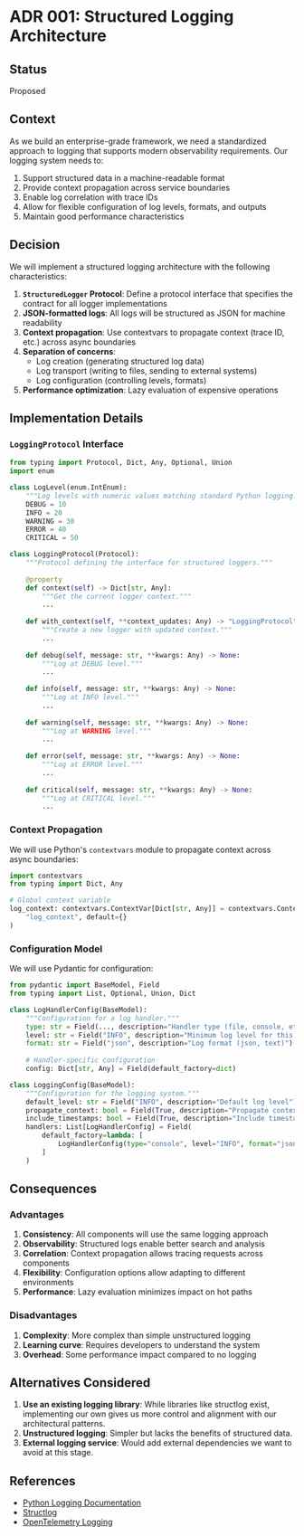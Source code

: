 # ADR 001: Structured Logging Architecture

## Status

Proposed

## Context

As we build an enterprise-grade framework, we need a standardized approach to logging that supports modern observability requirements. Our logging system needs to:

1. Support structured data in a machine-readable format
2. Provide context propagation across service boundaries
3. Enable log correlation with trace IDs
4. Allow for flexible configuration of log levels, formats, and outputs
5. Maintain good performance characteristics

## Decision

We will implement a structured logging architecture with the following characteristics:

1. **`StructuredLogger` Protocol**: Define a protocol interface that specifies the contract for all logger implementations
2. **JSON-formatted logs**: All logs will be structured as JSON for machine readability
3. **Context propagation**: Use contextvars to propagate context (trace ID, etc.) across async boundaries
4. **Separation of concerns**: 
   - Log creation (generating structured log data)
   - Log transport (writing to files, sending to external systems)
   - Log configuration (controlling levels, formats)
5. **Performance optimization**: Lazy evaluation of expensive operations

## Implementation Details

### `LoggingProtocol` Interface

```python
from typing import Protocol, Dict, Any, Optional, Union
import enum

class LogLevel(enum.IntEnum):
    """Log levels with numeric values matching standard Python logging."""
    DEBUG = 10
    INFO = 20
    WARNING = 30
    ERROR = 40
    CRITICAL = 50

class LoggingProtocol(Protocol):
    """Protocol defining the interface for structured loggers."""
    
    @property
    def context(self) -> Dict[str, Any]:
        """Get the current logger context."""
        ...
    
    def with_context(self, **context_updates: Any) -> "LoggingProtocol":
        """Create a new logger with updated context."""
        ...
    
    def debug(self, message: str, **kwargs: Any) -> None:
        """Log at DEBUG level."""
        ...
    
    def info(self, message: str, **kwargs: Any) -> None:
        """Log at INFO level."""
        ...
    
    def warning(self, message: str, **kwargs: Any) -> None:
        """Log at WARNING level."""
        ...
    
    def error(self, message: str, **kwargs: Any) -> None:
        """Log at ERROR level."""
        ...
    
    def critical(self, message: str, **kwargs: Any) -> None:
        """Log at CRITICAL level."""
        ...
```

### Context Propagation

We will use Python's `contextvars` module to propagate context across async boundaries:

```python
import contextvars
from typing import Dict, Any

# Global context variable
log_context: contextvars.ContextVar[Dict[str, Any]] = contextvars.ContextVar(
    "log_context", default={}
)
```

### Configuration Model

We will use Pydantic for configuration:

```python
from pydantic import BaseModel, Field
from typing import List, Optional, Union, Dict

class LogHandlerConfig(BaseModel):
    """Configuration for a log handler."""
    type: str = Field(..., description="Handler type (file, console, etc.)")
    level: str = Field("INFO", description="Minimum log level for this handler")
    format: str = Field("json", description="Log format (json, text)")
    
    # Handler-specific configuration
    config: Dict[str, Any] = Field(default_factory=dict)

class LoggingConfig(BaseModel):
    """Configuration for the logging system."""
    default_level: str = Field("INFO", description="Default log level")
    propagate_context: bool = Field(True, description="Propagate context across boundaries")
    include_timestamps: bool = Field(True, description="Include timestamps in logs")
    handlers: List[LogHandlerConfig] = Field(
        default_factory=lambda: [
            LogHandlerConfig(type="console", level="INFO", format="json")
        ]
    )
```

## Consequences

### Advantages

1. **Consistency**: All components will use the same logging approach
2. **Observability**: Structured logs enable better search and analysis
3. **Correlation**: Context propagation allows tracing requests across components
4. **Flexibility**: Configuration options allow adapting to different environments
5. **Performance**: Lazy evaluation minimizes impact on hot paths

### Disadvantages

1. **Complexity**: More complex than simple unstructured logging
2. **Learning curve**: Requires developers to understand the system
3. **Overhead**: Some performance impact compared to no logging

## Alternatives Considered

1. **Use an existing logging library**: While libraries like structlog exist, implementing our own gives us more control and alignment with our architectural patterns.
2. **Unstructured logging**: Simpler but lacks the benefits of structured data.
3. **External logging service**: Would add external dependencies we want to avoid at this stage.

## References

- [Python Logging Documentation](https://docs.python.org/3/library/logging.html)
- [Structlog](https://www.structlog.org/en/stable/)
- [OpenTelemetry Logging](https://opentelemetry.io/docs/reference/specification/logs/overview/)
